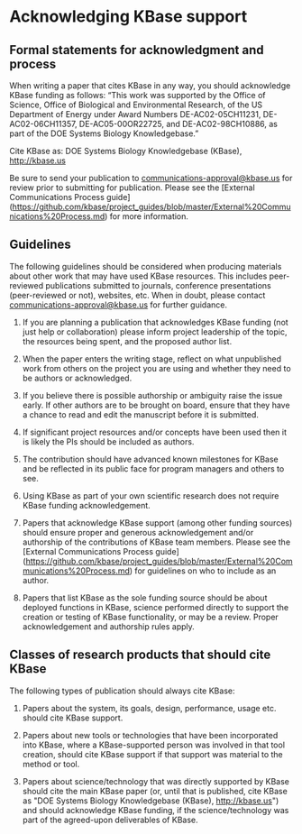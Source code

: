 # Acknowledging KBase support

## Formal statements for acknowledgment and process

When writing a paper that cites KBase in any way, you should acknowledge KBase funding as follows: “This work was supported by the Office of Science, Office of Biological and Environmental Research, of the US Department of Energy under Award Numbers DE-AC02-05CH11231, DE-AC02-06CH11357, DE-AC05-00OR22725, and DE-AC02-98CH10886, as part of the DOE Systems Biology Knowledgebase.”

Cite KBase as: DOE Systems Biology Knowledgebase (KBase), http://kbase.us

Be sure to send your publication to communications-approval@kbase.us for review prior to submitting for publication. Please see the [External Communications Process guide] (https://github.com/kbase/project_guides/blob/master/External%20Communications%20Process.md) for more information.

## Guidelines

The following guidelines should be considered when producing materials about other work that may have used KBase resources.  This includes peer-reviewed publications submitted to journals, conference presentations (peer-reviewed or not), websites, etc. When in doubt, please contact communications-approval@kbase.us for further guidance.

1. If you are planning a publication that acknowledges KBase funding (not just help or collaboration) please inform project leadership of the topic, the resources being spent, and the proposed author list. 

2. When the paper enters the writing stage, reflect on what unpublished work from others on the project you are using and whether they need to be authors or acknowledged. 

3. If you believe there is possible authorship or ambiguity raise the issue early. If other authors are to be brought on board, ensure that they have a chance to read and edit the manuscript before it is submitted. 

4. If significant project resources and/or concepts have been used then it is likely the PIs should be included as authors. 

5. The contribution should have advanced known milestones for KBase and be reflected in its public face for program managers and others to see. 

6. Using KBase as part of your own scientific research does not require KBase funding acknowledgement. 

7. Papers that acknowledge KBase support (among other funding sources) should ensure proper and generous acknowledgement and/or authorship of the contributions of KBase team members. Please see the [External Communications Process guide] (https://github.com/kbase/project_guides/blob/master/External%20Communications%20Process.md) for guidelines on who to include as an author.

8. Papers that list KBase as the sole funding source should be about deployed functions in KBase, science performed directly to support the creation or testing of KBase functionality, or may be a review. Proper acknowledgement and authorship rules apply.


## Classes of research products that should cite KBase

The following types of publication should always cite KBase:

1. Papers about the system, its goals, design, performance, usage etc. should cite KBase support. 

2. Papers about new tools or technologies that have been incorporated into KBase, where a KBase-supported person was involved in that tool creation, should cite KBase support if that support was material to the method or tool. 

3. Papers about science/technology that was directly supported by KBase should cite the main KBase paper (or, until that is published, cite KBase as "DOE Systems Biology Knowledgebase (KBase), http://kbase.us") and should acknowledge KBase funding, if the science/technology was part of the agreed-upon deliverables of KBase.
